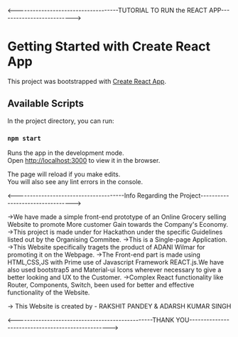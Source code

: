
<------------------------------------TUTORIAL TO RUN the REACT APP-------------------------->

# Getting Started with Create React App

This project was bootstrapped with [Create React App](https://github.com/facebook/create-react-app).

## Available Scripts

In the project directory, you can run:

### `npm start`

Runs the app in the development mode.\
Open [http://localhost:3000](http://localhost:3000) to view it in the browser.

The page will reload if you make edits.\
You will also see any lint errors in the console.


<--------------------------------------Info Regarding  the Project--------------------------------->

->We have made a simple front-end prototype of an Online Grocery selling Website to promote More customer Gain towards the Company's Economy.
->This project is made under for Hackathon under the specific Guidelines listed out by the Organising Commitee.
->This is a Single-page Application.
->This Website specifically tragets the product of ADANI Wilmar for promoting it on the Webpage.
->The Front-end part is made using HTML,CSS,JS with Prime use of Javascript Framework REACT.js.We have also used bootstrap5 and Material-ui Icons wherever necessary to give a better looking and UX to the Customer.
->Complex React functionality like Router, Components, Switch, been used for better and effective functionality of the Website.


-> This Website is created by - RAKSHIT PANDEY & ADARSH KUMAR SINGH

<------------------------------------------------THANK YOU-------------------------------------------------->
